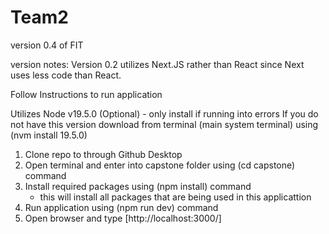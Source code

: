 # Team2
version 0.4 of FIT

version notes:
Version 0.2 utilizes Next.JS rather than React
since Next uses less code than React.

Follow Instructions to run application

Utilizes Node v19.5.0 (Optional) - only install if running into errors
If you do not have this version download from terminal (main system terminal)
using (nvm install 19.5.0)

1. Clone repo to through Github Desktop
2. Open terminal and enter into capstone folder using (cd capstone) command
3. Install required packages using (npm install) command
   - this will install all packages that are being used in this applicattion
4. Run application using (npm run dev) command
5. Open browser and type [http://localhost:3000/]
